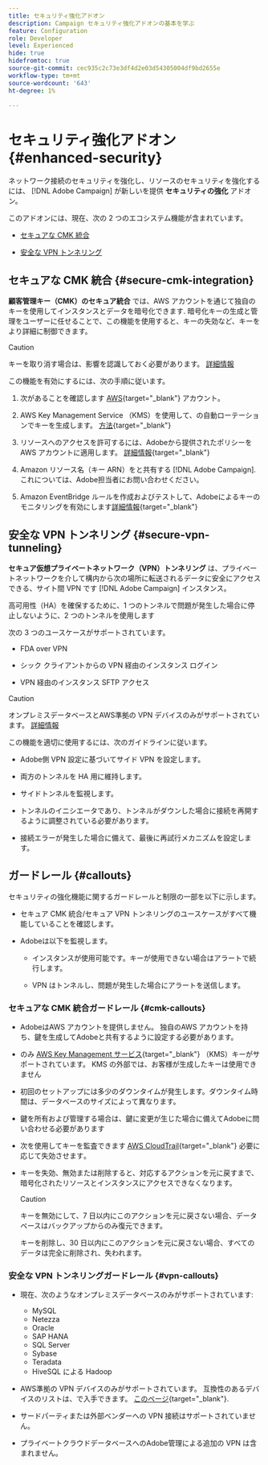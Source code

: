 ```yaml
---
title: セキュリティ強化アドオン
description: Campaign セキュリティ強化アドオンの基本を学ぶ
feature: Configuration
role: Developer
level: Experienced
hide: true
hidefromtoc: true
source-git-commit: cec935c2c73e3df4d2e03d54305004df9bd2655e
workflow-type: tm+mt
source-wordcount: '643'
ht-degree: 1%

---
```



# セキュリティ強化アドオン {#enhanced-security}

ネットワーク接続のセキュリティを強化し、リソースのセキュリティを強化するには、 [!DNL Adobe Campaign] が新しいを提供 **セキュリティの強化** アドオン。

このアドオンには、現在、次の 2 つのエコシステム機能が含まれています。

* [セキュアな CMK 統合](#secure-cmk-integration)

* [安全な VPN トンネリング](#secure-vpn-tunneling)

## セキュアな CMK 統合 {#secure-cmk-integration}

**顧客管理キー（CMK）のセキュア統合** では、AWS アカウントを通じて独自のキーを使用してインスタンスとデータを暗号化できます<!--instead of Adobe-owned keys-->. 暗号化キーの生成と管理をユーザーに任せることで、この機能を使用すると、キーの失効など、キーをより詳細に制御できます。

>[!CAUTION]
>
>キーを取り消す場合は、影響を認識しておく必要があります。 [詳細情報](#cmk-callouts)

この機能を有効にするには、次の手順に従います。

1. 次があることを確認します [AWS](https://aws.amazon.com/){target="_blank"} アカウント。

1. AWS Key Management Service （KMS）を使用して、の自動ローテーションでキーを生成します。 [方法](https://docs.aws.amazon.com/kms/latest/developerguide/create-keys.html){target="_blank"}

1. リソースへのアクセスを許可するには、Adobeから提供されたポリシーをAWS アカウントに適用します。 [詳細情報](https://docs.aws.amazon.com/kms/latest/developerguide/key-policy-services.html){target="_blank"} <!--link TBC-->

1. Amazon リソース名（キー ARN）をと共有する [!DNL Adobe Campaign]. これについては、Adobe担当者にお問い合わせください。 <!--or Adobe transition manager?-->

1. Amazon EventBridge ルールを作成およびテストして、Adobeによるキーのモニタリングを有効にします&#x200B; [詳細情報](https://docs.aws.amazon.com/eventbridge/latest/userguide/eb-rules.html){target="_blank"}

## 安全な VPN トンネリング {#secure-vpn-tunneling}

**セキュア仮想プライベートネットワーク（VPN）トンネリング** は、プライベートネットワークを介して構内から次の場所に転送されるデータに安全にアクセスできる、サイト間 VPN です [!DNL Adobe Campaign] インスタンス。

<!--As it connects two networks together, it is a site-to-site VPN.-->

高可用性（HA）を確保するために、1 つのトンネルで問題が発生した場合に停止しないように、2 つのトンネルを使用します

次の 3 つのユースケースがサポートされています。

* FDA over VPN<!--to access your on-premise database from the Campaign instance over VPN-->

* シック クライアントからの VPN 経由のインスタンス ログイン

* VPN 経由のインスタンス SFTP アクセス

>[!CAUTION]
>
>オンプレミスデータベースとAWS準拠の VPN デバイスのみがサポートされています。 [詳細情報](#vpn-callouts)

この機能を適切に使用するには、次のガイドラインに従います。

* Adobe側 VPN 設定に基づいてサイド VPN を設定します。

* 両方のトンネルを HA 用に維持します。

* サイドトンネルを監視します。

* トンネルのイニシエータであり、トンネルがダウンした場合に接続を再開するように調整されている必要があります。

* 接続エラーが発生した場合に備えて、最後に再試行メカニズムを設定します。

## ガードレール {#callouts}

セキュリティの強化機能に関するガードレールと制限の一部を以下に示します。

* セキュア CMK 統合/セキュア VPN トンネリングのユースケースがすべて機能していることを確認します。

<!--* Adobe shall reach out to you or your technical team if any issue is found on your side.

* Currently, when using Enhanced security features, any communication with Adobe must be performed manually via email.-->

* Adobeは以下を監視します。

   * インスタンスが使用可能です。キーが使用できない場合はアラートで続行します。

   * VPN はトンネルし、問題が発生した場合にアラートを送信します。

### セキュアな CMK 統合ガードレール {#cmk-callouts}

* AdobeはAWS アカウントを提供しません。 独自のAWS アカウントを持ち、鍵を生成してAdobeと共有するように設定する必要があります。

* のみ [AWS Key Management サービス](https://docs.aws.amazon.com/kms/latest/developerguide/overview.html){target="_blank"} （KMS）キーがサポートされています。 KMS の外部では、お客様が生成したキーは使用できません&#x200B;

* 初回のセットアップには多少のダウンタイムが発生します。&#x200B;ダウンタイム時間は、データベースのサイズによって異なります。

* 鍵を所有および管理する場合は、鍵に変更が生じた場合に備えてAdobeに問い合わせる必要があります&#x200B;

* 次を使用してキーを監査できます [AWS CloudTrail](https://docs.aws.amazon.com/awscloudtrail/latest/userguide/cloudtrail-user-guide.html){target="_blank"} 必要に応じて失効させます&#x200B;。

* キーを失効、無効または削除すると、対応するアクションを元に戻すまで、暗号化されたリソースとインスタンスにアクセスできなくなります。

  >[!CAUTION]
  >
  >キーを無効にして、7 日以内にこのアクションを元に戻さない場合、データベースはバックアップからのみ復元できます。
  >
  >キーを削除し、30 日以内にこのアクションを元に戻さない場合、すべてのデータは完全に削除され、失われます。&#x200B;

### 安全な VPN トンネリングガードレール {#vpn-callouts}

* 現在、次のようなオンプレミスデータベースのみがサポートされています<!--Richa to check the list with PM-->:

   * MySQL
   * Netezza 
   * Oracle 
   * SAP HANA 
   * SQL Server 
   * Sybase 
   * Teradata 
   * HiveSQL による Hadoop

* AWS準拠の VPN デバイスのみがサポートされています。 互換性のあるデバイスのリストは、で入手できます。 [このページ](https://docs.aws.amazon.com/vpn/latest/s2svpn/your-cgw.html#example-configuration-files){target="_blank"}<!--check which list should be communicated-->.

* サードパーティまたは外部ベンダーへの VPN 接続はサポートされていません。

* プライベートクラウドデータベースへのAdobe管理による追加の VPN は含まれません。
